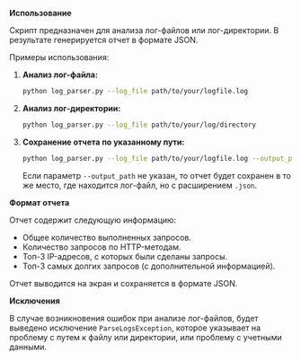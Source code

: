 **Использование**

Скрипт предназначен для анализа лог-файлов или лог-директории. В результате генерируется отчет в формате JSON.

Примеры использования:

1. **Анализ лог-файла:**

    ```bash
    python log_parser.py --log_file path/to/your/logfile.log
    ```

2. **Анализ лог-директории:**

    ```bash
    python log_parser.py --log_file path/to/your/log/directory
    ```

3. **Сохранение отчета по указанному пути:**

    ```bash
    python log_parser.py --log_file path/to/your/logfile.log --output_path path/to/save/report.json
    ```

   Если параметр `--output_path` не указан, то отчет будет сохранен в то же место, где находится лог-файл, но с расширением `.json`.

**Формат отчета**

Отчет содержит следующую информацию:

- Общее количество выполненных запросов.
- Количество запросов по HTTP-методам.
- Топ-3 IP-адресов, с которых были сделаны запросы.
- Топ-3 самых долгих запросов (с дополнительной информацией).

Отчет выводится на экран и сохраняется в формате JSON.

**Исключения**

В случае возникновения ошибок при анализе лог-файлов, будет выведено исключение `ParseLogsException`, которое указывает на проблему с путем к файлу или директории, или проблему с учетными данными.